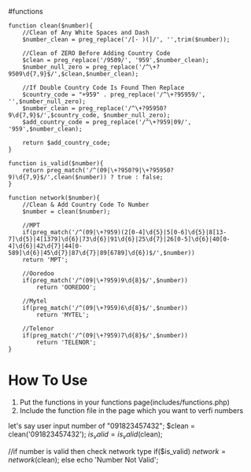 #functions

    function clean($number){
        //Clean of Any White Spaces and Dash
        $number_clean = preg_replace('/[- )(]/', '',trim($number));
    		
        //Clean of ZERO Before Adding Country Code
    	$clean = preg_replace('/9509/', '959',$number_clean);
    	$number_null_zero = preg_replace('/^\+?9509\d{7,9}$/',$clean,$number_clean);
    	
    	//If Double Country Code Is Found Then Replace
    	$country_code = "+959" . preg_replace('/^\+?95959/', '',$number_null_zero);
    	$number_clean = preg_replace('/^\+?95950?9\d{7,9}$/',$country_code, $number_null_zero);
        $add_country_code = preg_replace('/^\+?959|09/', '959',$number_clean); 
        
    	return $add_country_code;
    }
	
	function is_valid($number){
		return preg_match('/^(09|\+?950?9|\+?95950?9)\d{7,9}$/',clean($number)) ? true : false;
	}
    
    function network($number){
    	//Clean & Add Country Code To Number 
        $number = clean($number); 
        
    	//MPT
    	if(preg_match('/^(09|\+?959)(2[0-4]\d{5}|5[0-6]\d{5}|8[13-7]\d{5}|4[1379]\d{6}|73\d{6}|91\d{6}|25\d{7}|26[0-5]\d{6}|40[0-4]\d{6}|42\d{7}|44[0-589]\d{6}|45\d{7}|87\d{7}|89[6789]\d{6})$/',$number))
    	return 'MPT'; 
        
        //Ooredoo 
     	if(preg_match('/^(09|\+?959)9\d{8}$/',$number))
     		return 'OOREDOO'; 

        //Mytel
     	if(preg_match('/^(09|\+?959)6\d{8}$/',$number))
     		return 'MYTEL'; 
            
        //Telenor
     	if(preg_match('/^(09|\+?959)7\d{8}$/',$number))
     		return 'TELENOR'; 
    }






# How To Use

1. Put the functions in your functions page(includes/functions.php)
2. Include the function file in the page which you want to verfi numbers 

let's say user input number of "091823457432"; 
$clean = clean('091823457432'); 
$is_valid = is_valid($clean);

//if number is valid then check network type
if($is_valid)
	$network = network($clean); 
else
	echo 'Number Not Valid'; 
